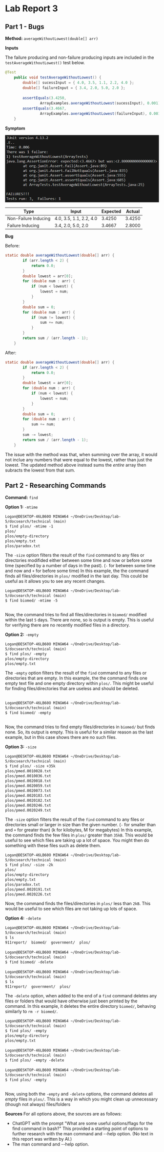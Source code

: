 # Lab Report 3

## Part 1 - Bugs

**Method:** `averageWithoutLowest(double[] arr)`

**Inputs**

The failure producing and non-failure producing inputs are included in the `testAverageWithoutLowest()` test below.
```java
@Test
    public void testAverageWithoutLowest() {
        double[] sucessInput = { 4.0, 3.5, 1.1, 2.2, 4.0 };
        double[] failureInput = { 3.4, 2.0, 5.0, 2.0 };

        assertEquals(3.4250,
                ArrayExamples.averageWithoutLowest(sucessInput), 0.001);
        assertEquals(3.4667,
                ArrayExamples.averageWithoutLowest(failureInput), 0.001);
    }
```

**Symptom**

![Screenshot of junit tests running](lab-report-3-img-1.png)

| **Type**                 | **Input**                   | **Expected** | **Actual** |
|----------------------|-------------------------|----------|--------|
| Non-Failure Inducing | 4.0, 3.5, 1.1, 2.2, 4.0 | 3.4250   | 3.4250 |
| Failure Inducing     | 3.4, 2.0, 5.0, 2.0      | 3.4667   | 2.8000 |

**Bug**

Before:
```java
static double averageWithoutLowest(double[] arr) {
        if (arr.length < 2) {
            return 0.0;
        }
        double lowest = arr[0];
        for (double num : arr) {
            if (num < lowest) {
                lowest = num;
            }
        }
        double sum = 0;
        for (double num : arr) {
            if (num != lowest) {
                sum += num;
            }
        }
        return sum / (arr.length - 1);
    }
```

After:
```java
static double averageWithoutLowest(double[] arr) {
        if (arr.length < 2) {
            return 0.0;
        }
        double lowest = arr[0];
        for (double num : arr) {
            if (num < lowest) {
                lowest = num;
            }
        }
        double sum = 0;
        for (double num : arr) {
            sum += num;
        }
        sum -= lowest;
        return sum / (arr.length - 1);
    }
```

The issue with the method was that, when summing over the array, it would not inclue any numbers that were equal to the lowest, rather than just the lowest.
The updated method above instead sums the *entire* array then subracts the lowest from that sum.

## Part 2 - Researching Commands
**Command:** `find`

**Option 1:** `-mtime`
```
Logan@DESKTOP-46LB60O MINGW64 ~/OneDrive/Desktop/lab-5/docsearch/technical (main)
$ find plos/ -mtime -1
plos/
plos/empty-directory
plos/empty.txt
plos/paradox.txt
```
The `-size` option filters the result of the `find` command to
any files or directories modifided either between some time and now or before some time (specified by a number of days in the past).
(`-` for between some time and now and `+` for before some time)
In this example, the the command finds all files/directories in `plos/` modified in the last day.
This could be useful as it allows you to see any recent changes.

```
Logan@DESKTOP-46LB60O MINGW64 ~/OneDrive/Desktop/lab-5/docsearch/technical (main)
$ find biomed/ -mtime -5
 
```
Now, the command tries to find all files/directories in `biomed/` modified within the last `5` days.
There are none, so is output is empty.
This is useful for verifying there are no recently modified files in a directory.

**Option 2:** `-empty`
```
Logan@DESKTOP-46LB60O MINGW64 ~/OneDrive/Desktop/lab-5/docsearch/technical (main)
$ find plos/ -empty
plos/empty-directory
plos/empty.txt
```
The `-empty` option filters the result of the `find` command to
any files or directories that are empty.
In this example, the the command finds one empty text file and one empty directory within `plos/`.
This might be useful for finding files/directories that are useless and should be deleted.

```

Logan@DESKTOP-46LB60O MINGW64 ~/OneDrive/Desktop/lab-5/docsearch/technical (main)
$ find biomed/ -empty
 
```
Now, the command tries to find empty files/directories in `biomed/` but finds none.
So, its output is empty. This is useful for a similar reason as the last example,
but in this case shows there are no such files.

**Option 3:** `-size`
```
Logan@DESKTOP-46LB60O MINGW64 ~/OneDrive/Desktop/lab-5/docsearch/technical (main)
$ find plos/ -size +35k
plos/pmed.0010028.txt
plos/pmed.0010036.txt
plos/pmed.0020018.txt
plos/pmed.0020059.txt
plos/pmed.0020073.txt
plos/pmed.0020103.txt
plos/pmed.0020182.txt
plos/pmed.0020246.txt
plos/pmed.0020249.txt
```
The `-size` option filters the result of the `find` command to
any files or directories small or larger in size than the given number. (`-` for smaller than and `+` for greater than) (k for kilobytes, M for megabytes)
In this example, the command finds the few files in `plos/` greater than `35kB`.
This would be useful to see which files are taking up a lot of space.
You might then do something with these files such as delete them.

```
Logan@DESKTOP-46LB60O MINGW64 ~/OneDrive/Desktop/lab-5/docsearch/technical (main)
$ find plos/ -size -2k
plos/
plos/empty-directory
plos/empty.txt
plos/paradox.txt
plos/pmed.0020191.txt
plos/pmed.0020226.txt
```
Now, the command finds the files/directories in `plos/` less than `2kB`.
This would be useful to see which files are not taking up lots of space.

**Option 4:** `-delete`

```
Logan@DESKTOP-46LB60O MINGW64 ~/OneDrive/Desktop/lab-5/docsearch/technical (main)
$ ls
911report/  biomed/  government/  plos/

Logan@DESKTOP-46LB60O MINGW64 ~/OneDrive/Desktop/lab-5/docsearch/technical (main)
$ find biomed/ -delete
 
Logan@DESKTOP-46LB60O MINGW64 ~/OneDrive/Desktop/lab-5/docsearch/technical (main)
$ ls
911report/  government/  plos/
```
The `-delete` option, when added to the end of a `find` command deletes any files or folders that would have otherwise just been printed by the command.
In this example, it deletes the entire directory `biomed/`, behaving similarly to `rm -r biomed/`.

```
Logan@DESKTOP-46LB60O MINGW64 ~/OneDrive/Desktop/lab-5/docsearch/technical (main)
$ find plos/ -empty
plos/empty-directory
plos/empty.txt

Logan@DESKTOP-46LB60O MINGW64 ~/OneDrive/Desktop/lab-5/docsearch/technical (main)
$ find plos/ -empty -delete

Logan@DESKTOP-46LB60O MINGW64 ~/OneDrive/Desktop/lab-5/docsearch/technical (main)
$ find plos/ -empty
 
```
Now, using both the `-empty` and `-delete` options, the command deletes all *empty* files in `plos/`.
This is a way in which you might clean up unnecessary (though not always) files/folders

**Sources**
For all options above, the sources are as follows:
- ChatGPT with the prompt "What are some useful options/flags for the find command in bash?" This provided a starting point of options to further research with the man command and --help option. (No text in this report was written by AI.)
- The man command and --help option.
